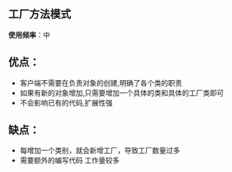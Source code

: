 工厂方法模式
- 

**使用频率**：中

优点：
- 
+ 客户端不需要在负责对象的创建,明确了各个类的职责
+ 如果有新的对象增加,只需要增加一个具体的类和具体的工厂类即可
+ 不会影响已有的代码,扩展性强

缺点：
- 
+ 每增加一个类别，就会新增工厂，导致工厂数量过多
+ 需要额外的编写代码 工作量较多
